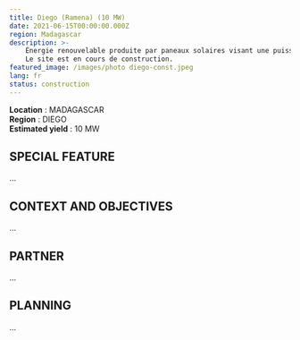 ```yaml
---
title: Diego (Ramena) (10 MW)
date: 2021-06-15T00:00:00.000Z
region: Madagascar
description: >-
	Énergie renouvelable produite par paneaux solaires visant une puissance de 10 MW.
	Le site est en cours de construction.
featured_image: /images/photo diego-const.jpeg
lang: fr
status: construction
---
```

**Location** : MADAGASCAR<br>
**Region** : DIEGO<br>
**Estimated yield** : 10 MW<br>

## SPECIAL FEATURE

...

## CONTEXT AND OBJECTIVES

...

## PARTNER

...

## PLANNING

...

